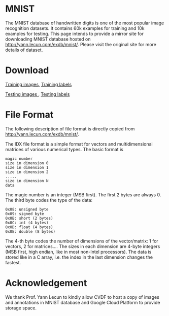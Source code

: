 # MNIST  
The MNIST database of handwritten digits is one of the most popular image recognition datasets. It contains 60k examples for training and 10k examples for testing. This page intends to provide a mirror site for downloading MNIST database hosted on http://yann.lecun.com/exdb/mnist/. Please visit the original site for more details of dataset.

# Download
[Training images](https://storage.googleapis.com/cvdf-datasets/mnist/t10k-images-idx3-ubyte.gz),
[Training labels](https://storage.googleapis.com/cvdf-datasets/mnist/t10k-labels-idx1-ubyte.gz)

[Testing images ](https://storage.googleapis.com/cvdf-datasets/mnist/t10k-images-idx3-ubyte.gz),
[Testing labels](https://storage.googleapis.com/cvdf-datasets/mnist/t10k-labels-idx1-ubyte.gz)

# File Format
The following description of file format is directly copied from http://yann.lecun.com/exdb/mnist/.

The IDX file format is a simple format for vectors and multidimensional matrices of various numerical types.
The basic format is
```
magic number 
size in dimension 0 
size in dimension 1 
size in dimension 2 
..... 
size in dimension N 
data
```

The magic number is an integer (MSB first). The first 2 bytes are always 0. The third byte codes the type of the data: 
```
0x08: unsigned byte 
0x09: signed byte 
0x0B: short (2 bytes) 
0x0C: int (4 bytes) 
0x0D: float (4 bytes) 
0x0E: double (8 bytes)
```

The 4-th byte codes the number of dimensions of the vector/matrix: 1 for vectors, 2 for matrices....
The sizes in each dimension are 4-byte integers (MSB first, high endian, like in most non-Intel processors).
The data is stored like in a C array, i.e. the index in the last dimension changes the fastest.

# Acknowledgement
We thank Prof. Yann Lecun to kindly allow CVDF to host a copy of images and annotations in MNIST database and Google Cloud Platform to provide storage space.
